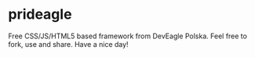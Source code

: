 # prideagle
Free CSS/JS/HTML5 based framework from DevEagle Polska. Feel free to fork, use and share. Have a nice day!
